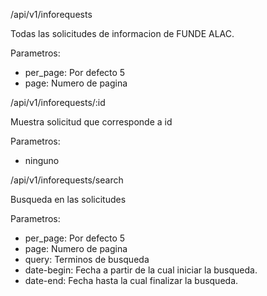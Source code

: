 
/api/v1/inforequests

Todas las solicitudes de informacion de FUNDE ALAC.

Parametros:
  - per_page: Por defecto 5
  - page: Numero de pagina

/api/v1/inforequests/:id

Muestra solicitud que corresponde a id

Parametros:
  - ninguno

/api/v1/inforequests/search

Busqueda en las solicitudes

Parametros:
  - per_page: Por defecto 5
  - page: Numero de pagina
  - query: Terminos de busqueda
  - date-begin: Fecha a partir de la cual iniciar la busqueda.
  - date-end: Fecha hasta la cual finalizar la busqueda.
